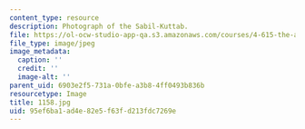 ```yaml
---
content_type: resource
description: Photograph of the Sabil-Kuttab.
file: https://ol-ocw-studio-app-qa.s3.amazonaws.com/courses/4-615-the-architecture-of-cairo-spring-2002/95ef6ba1ad4e82e5f63fd213fdc7269e_1158.jpg
file_type: image/jpeg
image_metadata:
  caption: ''
  credit: ''
  image-alt: ''
parent_uid: 6903e2f5-731a-0bfe-a3b8-4ff0493b836b
resourcetype: Image
title: 1158.jpg
uid: 95ef6ba1-ad4e-82e5-f63f-d213fdc7269e
---
```

